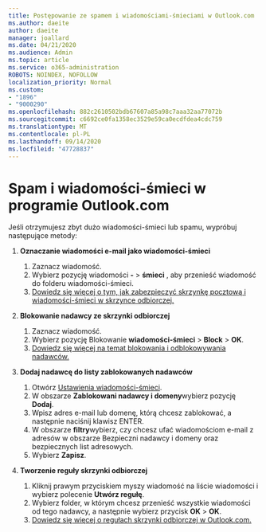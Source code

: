 ```yaml
---
title: Postępowanie ze spamem i wiadomościami-śmieciami w Outlook.com
ms.author: daeite
author: daeite
manager: joallard
ms.date: 04/21/2020
ms.audience: Admin
ms.topic: article
ms.service: o365-administration
ROBOTS: NOINDEX, NOFOLLOW
localization_priority: Normal
ms.custom:
- "1896"
- "9000290"
ms.openlocfilehash: 882c2610502bdb67607a85a98c7aaa32aa77072b
ms.sourcegitcommit: c6692ce0fa1358ec3529e59ca0ecdfdea4cdc759
ms.translationtype: MT
ms.contentlocale: pl-PL
ms.lasthandoff: 09/14/2020
ms.locfileid: "47728837"
---
```

# <a name="spam-and-junk-email-in-outlookcom"></a>Spam i wiadomości-śmieci w programie Outlook.com

Jeśli otrzymujesz zbyt dużo wiadomości-śmieci lub spamu, wypróbuj następujące metody:

1. **Oznaczanie wiadomości e-mail jako wiadomości-śmieci**
    1. Zaznacz wiadomość.
    1. Wybierz pozycję wiadomości **-**  >  **śmieci** , aby przenieść wiadomość do folderu wiadomości-śmieci.
    1. [Dowiedz się więcej o tym, jak zabezpieczyć skrzynkę pocztową i wiadomości-śmieci w skrzynce odbiorczej.](https://support.office.com/article/a3ece97b-82f8-4a5e-9ac3-e92fa6427ae4?wt.mc_id=Office_Outlook_com_Alchemy)

1. **Blokowanie nadawcy ze skrzynki odbiorczej**
    1. Zaznacz wiadomość.
    1. Wybierz pozycję Blokowanie **wiadomości-śmieci**  >  **Block**  >  **OK**.
    1. [Dowiedz się więcej na temat blokowania i odblokowywania nadawców.](https://support.office.com/article/afba1c94-77bb-4f50-8b85-057cf52f4d5e?wt.mc_id=Office_Outlook_com_Alchemy)

1. **Dodaj nadawcę do listy zablokowanych nadawców**
    1. Otwórz [Ustawienia wiadomości-śmieci](https://outlook.live.com/mail/options/mail/junkEmail/blockedSendersAndDomainsV2).
    1. W obszarze **Zablokowani nadawcy i domeny**wybierz pozycję **Dodaj**.
    1. Wpisz adres e-mail lub domenę, którą chcesz zablokować, a następnie naciśnij klawisz ENTER.
    1. W obszarze **filtry**wybierz, czy chcesz ufać wiadomościom e-mail z adresów w obszarze Bezpieczni nadawcy i domeny oraz bezpiecznych list adresowych.
    1. Wybierz **Zapisz**.

1. **Tworzenie reguły skrzynki odbiorczej**
    1. Kliknij prawym przyciskiem myszy wiadomość na liście wiadomości i wybierz polecenie **Utwórz regułę**.
    1. Wybierz folder, w którym chcesz przenieść wszystkie wiadomości od tego nadawcy, a następnie wybierz przycisk **OK**  >  **OK**.
    1. [Dowiedz się więcej o regułach skrzynki odbiorczej w Outlook.com.](https://support.office.com/article/4b094371-a5d7-49bd-8b1b-4e4896a7cc5d?wt.mc_id=Office_Outlook_com_Alchemy)